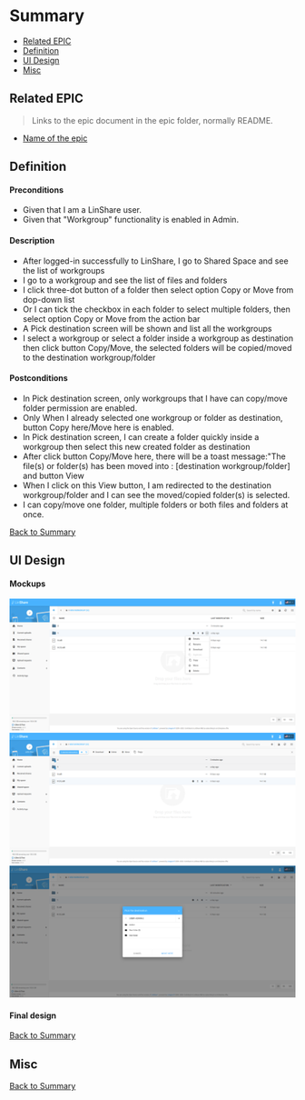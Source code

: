 # Summary

* [Related EPIC](#related-epic)
* [Definition](#definition)
* [UI Design](#ui-design)
* [Misc](#misc)

## Related EPIC

> Links to the epic document in the epic folder, normally README.

* [Name of the epic](./README.md)

## Definition

#### Preconditions

- Given that I am a LinShare user.
- Given that "Workgroup" functionality is enabled in Admin.

#### Description

- After logged-in successfully to LinShare, I go to Shared Space and see the list of workgroups
- I go to a workgroup and see the list of files and folders
- I click three-dot button of a folder then select option Copy or Move from dop-down list 
- Or I can tick the checkbox in each folder to select multiple folders, then select option Copy or Move from the action bar 
- A Pick destination screen will be shown and list all the workgroups
- I select a workgroup or select a folder inside a workgroup as destination then click button Copy/Move, the selected folders will be copied/moved to the destination workgroup/folder

#### Postconditions

- In Pick destination screen, only workgroups that I have can copy/move folder permission are enabled.
- Only When I already selected one workgroup or folder as destination, button Copy here/Move here is enabled. 
- In Pick destination screen, I can create a folder quickly inside a workgroup then select this new created folder as destination
- After click button Copy/Move here, there will be a toast message:"The file(s) or folder(s) has been moved into : [destination workgroup/folder] and button View
- When I click on this View button, I am redirected to the destination workgroup/folder and I can see the moved/copied folder(s) is selected.
- I can copy/move one folder, multiple folders or both files and folders at once.

[Back to Summary](#summary)

## UI Design

#### Mockups

![story4](./mockups/4.1.png)
![story4](./mockups/4.2.png)
![story4](./mockups/4.3.png)

#### Final design

[Back to Summary](#summary)

## Misc

[Back to Summary](#summary)



